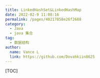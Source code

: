 ```yaml
---
title: LinkedHashSet&LinkedHashMap
date: 2022-02-9 11:08:16
permalink: /pages/40217858e26f2688
category:
  - Java
  - java 集合
tag:
  - 数据结构
author:
  name: Vance L
  link: https://github.com/Dovahkiin8625
---
```




[TOC]
